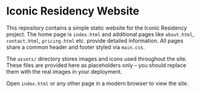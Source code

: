 # Iconic Residency Website

This repository contains a simple static website for the Iconic Residency project. The home page is `index.html` and additional pages like `about.html`, `contact.html`, `pricing.html` etc. provide detailed information. All pages share a common header and footer styled via `main.css`.

The `assets/` directory stores images and icons used throughout the site. These files are provided here as placeholders only – you should replace them with the real images in your deployment.

Open `index.html` or any other page in a modern browser to view the site.
